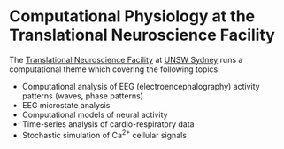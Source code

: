 # Computational Physiology at the Translational Neuroscience Facility

The [Translational Neuroscience Facility](https://medicalsciences.med.unsw.edu.au/research/groups/translational-neuroscience-facility) at [UNSW Sydney](https://www.unsw.edu.au/) runs a computational theme which covering the following topics:
- Computational analysis of EEG (electroencephalography) activity patterns (waves, phase patterns)
- EEG microstate analysis
- Computational models of neural activity
- Time-series analysis of cardio-respiratory data
- Stochastic simulation of Ca<sup>2+</sup> cellular signals
